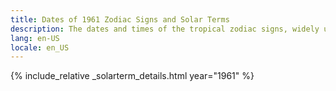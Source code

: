 ```yaml
---
title: Dates of 1961 Zodiac Signs and Solar Terms
description: The dates and times of the tropical zodiac signs, widely used in western astrology, and solar terms of year 1961
lang: en-US
locale: en_US
---
```

{% include_relative _solarterm_details.html year="1961" %}
